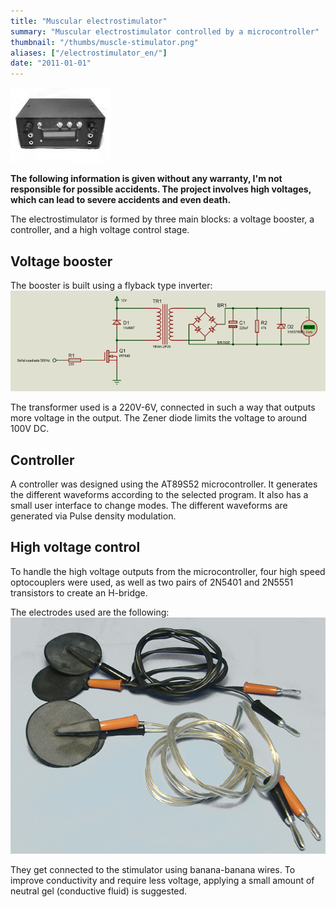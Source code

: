 ```yaml
---
title: "Muscular electrostimulator"
summary: "Muscular electrostimulator controlled by a microcontroller"
thumbnail: "/thumbs/muscle-stimulator.png"
aliases: ["/electrostimulator_en/"]
date: "2011-01-01"
---
```


![Muscle stimulator](/images/electro4.jpg)

**The following information is given without any warranty, I'm not responsible for possible accidents. The project involves high voltages, which can lead to severe accidents and even death.**

The electrostimulator is formed by three main blocks: a voltage booster, a controller, and a high voltage control stage.

## Voltage booster
The booster is built using a flyback type inverter:
![Flyback inverter](/images/inversor.png)

The transformer used is a 220V-6V, connected in such a way that outputs more voltage in the output. The Zener diode limits the voltage to around 100V DC.

## Controller
A controller was designed using the AT89S52 microcontroller. It generates the different waveforms according to the selected program. It also has a small user interface to change modes. The different waveforms are generated via Pulse density modulation.

## High voltage control
To handle the high voltage outputs from the microcontroller, four high speed optocouplers were used, as well as two pairs of 2N5401 and 2N5551 transistors to create an H-bridge.

The electrodes used are the following:
![Electrodes for electrostimulator](/images/electro1.jpg)

They get connected to the stimulator using banana-banana wires. To improve conductivity and require less voltage, applying a small amount of neutral gel (conductive fluid) is suggested.
